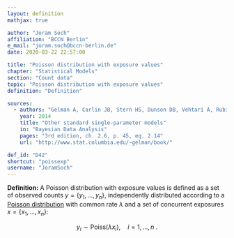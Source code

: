 ```yaml
---
layout: definition
mathjax: true

author: "Joram Soch"
affiliation: "BCCN Berlin"
e_mail: "joram.soch@bccn-berlin.de"
date: 2020-03-22 22:57:00

title: "Poisson distribution with exposure values"
chapter: "Statistical Models"
section: "Count data"
topic: "Poisson distribution with exposure values"
definition: "Definition"

sources:
  - authors: "Gelman A, Carlin JB, Stern HS, Dunson DB, Vehtari A, Rubin DB"
    year: 2014
    title: "Other standard single-parameter models"
    in: "Bayesian Data Analysis"
    pages: "3rd edition, ch. 2.6, p. 45, eq. 2.14"
    url: "http://www.stat.columbia.edu/~gelman/book/"

def_id: "D42"
shortcut: "poissexp"
username: "JoramSoch"
---
```



**Definition:** A Poisson distribution with exposure values is defined as a set of observed counts $y = \left\lbrace y_1, \ldots, y_n \right\rbrace$, independently distributed according to a [Poisson distribution](/D/poiss) with common rate $\lambda$ and a set of concurrent exposures $x = \left\lbrace x_1, \ldots, x_n \right\rbrace$:

$$ \label{eq:Poiss-exp}
y_i \sim \mathrm{Poiss}(\lambda x_i), \quad i = 1, \ldots, n \; .
$$